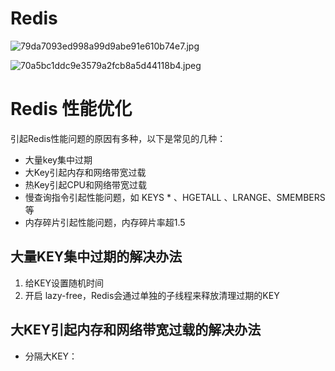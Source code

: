 # Redis

![79da7093ed998a99d9abe91e610b74e7.jpg](https://cdn.jsdelivr.net/gh/zhengzhenning/imageBeds@main/images/79da7093ed998a99d9abe91e610b74e7.jpg.webp)

![70a5bc1ddc9e3579a2fcb8a5d44118b4.jpeg](https://cdn.jsdelivr.net/gh/zhengzhenning/imageBeds@main/images/70a5bc1ddc9e3579a2fcb8a5d44118b4.jpeg.webp)

# Redis 性能优化

引起Redis性能问题的原因有多种，以下是常见的几种：

- 大量key集中过期
- 大Key引起内存和网络带宽过载
- 热Key引起CPU和网络带宽过载
- 慢查询指令引起性能问题，如 KEYS * 、HGETALL 、LRANGE、SMEMBERS等
- 内存碎片引起性能问题，内存碎片率超1.5

## 大量KEY集中过期的解决办法

1. 给KEY设置随机时间
2. 开启 lazy-free，Redis会通过单独的子线程来释放清理过期的KEY

## 大KEY引起内存和网络带宽过载的解决办法

- 分隔大KEY：






